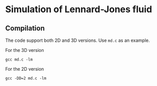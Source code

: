 # Simulation of Lennard-Jones fluid #

## Compilation ##

The code support both 2D and 3D versions.
Use `md.c` as an example.

For the 3D version
```
gcc md.c -lm
```

For the 2D version
```
gcc -DD=2 md.c -lm
```
